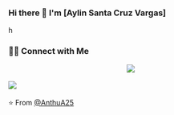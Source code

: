 ### Hi there 👋 I'm [Aylin Santa Cruz Vargas]

<!--
**AnthuA25/AnthuA25** is a ✨ _special_ ✨ repository because its `README.md` (this file) appears on your GitHub profile.

Here are some ideas to get you started:

- 🔭 I’m currently working on ...
- 🌱 I’m currently learning ...
- 👯 I’m looking to collaborate on ...
- 🤔 I’m looking for help with ...
- 💬 Ask me about ...
- 📫 How to reach me: ...
- 😄 Pronouns: ...
- ⚡ Fun fact: ...
-->h

<h3> 🤝🏻 Connect with Me </h3>

<p align="center" align='right'>
 <a target="_blank"href="https://www.linkedin.com/in/aylin-santa-cruz-vargas/"><img src="https://img.shields.io/badge/linkedin-%230077B5.svg?&style=for-the-badge&logo=linkedin&logoColor=white" /></a>&nbsp;&nbsp;&nbsp;&nbsp;
 
  <a href="mailto:santacruzaan@gmail.com"><img src="https://img.shields.io/badge/gmail-%23D14836.svg?&style=for-the-badge&logo=gmail&logoColor=white" /></a>&nbsp;&nbsp;&nbsp;&nbsp;
</p>


⭐️ From [@AnthuA25](https://github.com/AnthuA25)
